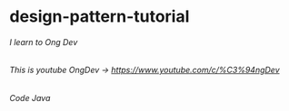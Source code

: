 # design-pattern-tutorial
###### I learn to Ong Dev
###### This is youtube OngDev -> https://www.youtube.com/c/%C3%94ngDev
###### Code Java
